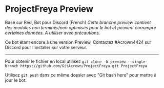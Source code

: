 # ProjectFreya Preview
Basé sur Red, Bot pour Discord (French) 
*Cette branche preview contient des modules non terminés/non optimisés pour le bot et peuvent corrompre certaines données. A utiliser avec précautions.*

Ce bot étant encore à une version Preview, Contactez #Acrown4424 sur Discord pour l'installer sur votre serveur.

-----------------------------------------------------------

Pour obtenir le fichier en local utilisez 
`git clone -b preview --single-branch https://github.com/GitAcrown/ProjectFreya.git ProjectFreya`

Utilisez `git push` dans ce même dossier avec "Git bash here" pour mettre à jour le bot.
